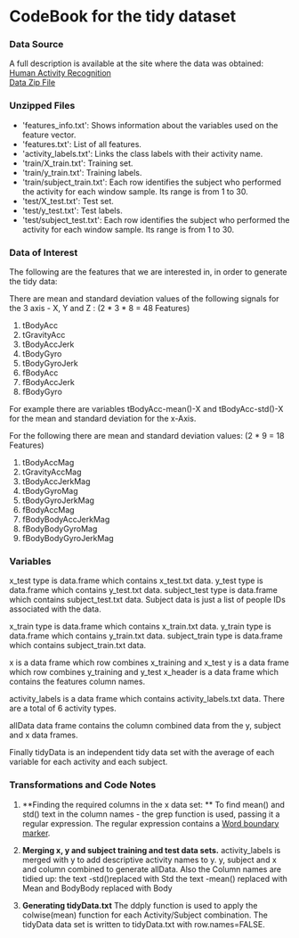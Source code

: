 
CodeBook for the tidy dataset
=============================

### Data Source

 A full description is available at the site where the data was obtained:  
[Human Activity Recognition](http://archive.ics.uci.edu/ml/datasets/Human+Activity+Recognition+Using+Smartphones)  
[Data Zip File](https://d396qusza40orc.cloudfront.net/getdata%2Fprojectfiles%2FUCI%20HAR%20Dataset.zip)  

### Unzipped Files
- 'features_info.txt': Shows information about the variables used on the feature vector.
- 'features.txt': List of all features.
- 'activity_labels.txt': Links the class labels with their activity name.
- 'train/X_train.txt': Training set.
- 'train/y_train.txt': Training labels.
- 'train/subject_train.txt': Each row identifies the subject who performed the activity for each window sample. Its range is from 1 to 30. 
- 'test/X_test.txt': Test set.
- 'test/y_test.txt': Test labels.
- 'test/subject_test.txt': Each row identifies the subject who performed the activity for each window sample. Its range is from 1 to 30. 

### Data of Interest
The following are the features that we are interested in, in order to generate the tidy data:

There are mean and standard deviation values of the following signals for the 3 axis - X, Y and Z :  (2 * 3 * 8 = 48 Features)  
  
1. tBodyAcc  
2. tGravityAcc  
3. tBodyAccJerk  
4. tBodyGyro  
5. tBodyGyroJerk  
6. fBodyAcc  
7. fBodyAccJerk  
8. fBodyGyro  

For example there are variables  tBodyAcc-mean()-X and tBodyAcc-std()-X for the mean and standard deviation for the x-Axis.

For the following there are mean and standard deviation values: (2 * 9 = 18 Features)

1. tBodyAccMag
2. tGravityAccMag
3. tBodyAccJerkMag
4. tBodyGyroMag
5. tBodyGyroJerkMag
6. fBodyAccMag
7. fBodyBodyAccJerkMag
8. fBodyBodyGyroMag
9. fBodyBodyGyroJerkMag


### Variables
x_test type is data.frame  which contains x_test.txt data.
y_test type is data.frame which contains y_test.txt data.
subject_test type is data.frame which contains subject_test.txt data. 
Subject data is just a list of people IDs associated with the data.

x_train type is data.frame  which contains x_train.txt data.
y_train type is data.frame which contains y_train.txt data.
subject_train type is data.frame which contains subject_train.txt data. 

x is a data frame which row combines x_training and x_test
y is a data frame which row combines y_training and y_test
x_header is a data frame which contains the features column names.

activity_labels is a data frame which contains activity_labels.txt data. There are a total of 6 activity types.

allData data frame contains the column combined data from the y, subject and x  data frames.

Finally tidyData is an independent tidy data set with the average of each variable for each activity and each subject.

### Transformations and Code Notes
1. **Finding  the required columns in the x data set: **
To find mean() and std() text in the column names - the grep function is used, passing it a regular expression.
The regular expression contains a [Word boundary marker](http://stackoverflow.com/questions/7227976/using-grep-in-r-to-find-strings-as-whole-words-but-not-strings-as-part-of-words).

2. **Merging x, y and subject  training and test data sets.**
activity_labels is  merged  with y to add descriptive activity names to y.
y, subject and x and column combined to generate allData.  Also the Column names are tidied up:
the text -std()replaced with Std
the text -mean() replaced with Mean
and BodyBody replaced with Body
 
3. **Generating tidyData.txt**
The ddply function is used to apply the colwise(mean) function for each Activity/Subject combination.
The tidyData data set is written to tidyData.txt with row.names=FALSE.




